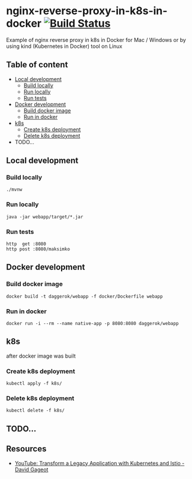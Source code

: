 # nginx-reverse-proxy-in-k8s-in-docker [![Build Status](https://travis-ci.org/daggerok/nginx-reverse-proxy-in-k8s-in-docker.svg?branch=master)](https://travis-ci.org/daggerok/nginx-reverse-proxy-in-k8s-in-docker)
Example of nginx reverse proxy in k8s in Docker for Mac / Windows or by using kind (Kubernetes in Docker) tool on Linux

## Table of content

* [Local development](#local-development)
  - [Build locally](#build-locally)
  - [Run locally](#run-locally)
  - [Run tests](#run-tests)
* [Docker development](#docker-development)
  - [Build docker image](#build-docker-image)
  - [Run in docker](#run-in-docker)
* [k8s](#k8s)
  - [Create k8s deployment](#create-k8s-deployment)
  - [Delete k8s deployment](#delete-k8s-deployment)
* TODO...

## Local development

### Build locally

```shell script
./mvnw
```

### Run locally

```shell script
java -jar webapp/target/*.jar
```

### Run tests

```shell script
http  get :8080
http post :8080/maksimko
```

## Docker development

### Build docker image

```shell script
docker build -t daggerok/webapp -f docker/Dockerfile webapp
```

### Run in docker

```shell script
docker run -i --rm --name native-app -p 8080:8080 daggerok/webapp
```

## k8s

after docker image was built

### Create k8s deployment

```shell script
kubectl apply -f k8s/
```

### Delete k8s deployment

```shell script
kubectl delete -f k8s/
```

## TODO...

## Resources

* [YouTube: Transform a Legacy Application with Kubernetes and Istio - David Gageot](https://www.youtube.com/watch?v=6jBetJgluEE&list=UUCBVCTuk6uJrN3iFV_3vurg&index=5)
